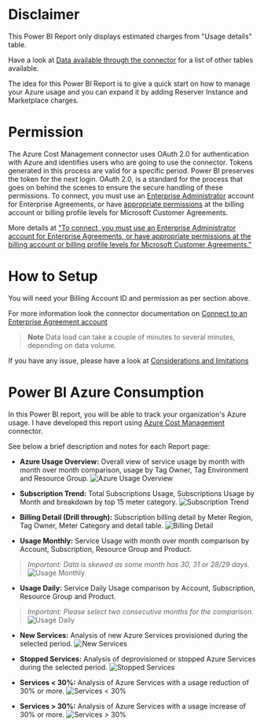 # Disclaimer
This Power BI Report only displays estimated charges from "Usage details" table. 

Have a look at [Data available through the connector](https://learn.microsoft.com/en-us/power-bi/connect-data/desktop-connect-azure-cost-management#data-available-through-the-connector) for a list of other tables available.

The idea for this Power BI Report is to give a quick start on how to manage your Azure usage and you can expand it by adding Reserver Instance and Marketplace charges.

# Permission

The Azure Cost Management connector uses OAuth 2.0 for authentication with Azure and identifies users who are going to use the connector. Tokens generated in this process are valid for a specific period. Power BI preserves the token for the next login. OAuth 2.0, is a standard for the process that goes on behind the scenes to ensure the secure handling of these permissions. To connect, you must use an [Enterprise Administrator](https://learn.microsoft.com/en-us/azure/billing/billing-understand-ea-roles) account for Enterprise Agreements, or have [appropriate permissions](https://learn.microsoft.com/en-us/microsoft-365/commerce/billing-and-payments/manage-billing-profiles) at the billing account or billing profile levels for Microsoft Customer Agreements.

More details at ["To connect, you must use an Enterprise Administrator account for Enterprise Agreements, or have appropriate permissions at the billing account or billing profile levels for Microsoft Customer Agreements."](https://learn.microsoft.com/en-us/power-bi/connect-data/desktop-connect-azure-cost-management#considerations-and-limitations:~:text=The%20Azure%20Cost%20Management%20connector%20uses,profile%20levels%20for%20Microsoft%20Customer%20Agreements.)

# How to Setup

You will need your Billing Account ID and permission as per section above.

For more information look the connector documentation on [Connect to an Enterprise Agreement account](https://learn.microsoft.com/en-us/power-bi/connect-data/desktop-connect-azure-cost-management)

> **Note** Data load can take a couple of minutes to several minutes, depending on data volume.

If you have any issue, please have a look at [Considerations and limitations](https://learn.microsoft.com/en-us/power-bi/connect-data/desktop-connect-azure-cost-management#considerations-and-limitations)

# Power BI Azure Consumption 
 In this Power BI report, you will be able to track your organization's Azure usage. I have developed this report using [Azure Cost Management](https://learn.microsoft.com/en-us/power-bi/connect-data/desktop-connect-azure-cost-management) connector.

See below a brief description and notes for each Report page:

- **Azure Usage Overview:** Overall view of service usage by month with month over month comparison, usage by Tag Owner, Tag Environment and Resource Group.
![Azure Usage Overview](/images/1-Azure-Usage-Overview.png)

- **Subscription Trend:** Total Subscriptions Usage, Subscriptions Usage by Month and breakdown by top 15 meter category.
![Subscription Trend](/images/2-Subscription-Trend.png)

- **Billing Detail (Drill through):** Subscription billing detail by Meter Region, Tag Owner, Meter Category and detail table.
![Billing Detail](/images/3-Billing-Details.png)

- **Usage Monthly:** Service Usage with month over month comparison by Account, Subscription, Resource Group and Product. 
> *Important: Data is skewed as some month has 30, 31 or 28/29 days.*
![Usage Monthly](/images/4-Usage-Monthly.png)

- **Usage Daily:** Service Daily Usage comparison by Account, Subscription, Resource Group and Product. 
> *Important: Please select two consecutive months for the comparison.*
![Usage Daily](/images/5-Usage-Daily.png)

- **New Services:** Analysis of new Azure Services provisioned during the selected period.
![New Services](/images/6-New-Services.png)

- **Stopped Services:** Analysis of deprovisioned or stopped Azure Services during the selected period.
![Stopped Services](/images/7-Stopped-Services.png)

- **Services < 30%:** Analysis of Azure Services with a usage reduction of 30% or more.
![Services < 30%](/images/8-Services-Less-30.png)

- **Services > 30%:** Analysis of Azure Services with a usage increase of 30% or more.
![Services > 30%](/images/9-Services-Greater-30.png)


